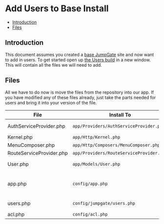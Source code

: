 # Add Users to Base Install

- [Introduction](#introduction)
- [Files](#files)

<a name="introduction"></a>
## Introduction

This document assumes you created a [base JumpGate](/1-Base-Install.md) site and now want to add in users.  To get started 
open up [the Users build](https://github.com/JumpGateio/InstallerBuilds/tree/Users/Users/5.4) in a new window.  This will 
contain all the files we will need to add.

<a name="files"></a>
## Files

All we have to do now is move the files from the repository into our app.  If you have modified any of these files already, 
just take the parts needed for users and bring it into your version of the file.


File | Install To | Important Parts
---- | ---------- | ----------------
AuthServiceProvider.php | `app/Providers/AuthServiceProvider.php` | The foreach in the boot method and the `getPermissions()` method.
Kernel.php | `app/Http/Kernel.php` | The `active` and `acl` middlewares.
MenuComposer.php | `app/Http/Composers/MenuComposer.php` | [Optional] The auth links inside `generateRightMenu()`.
RouteServiceProvider.php | `app/Providers/RouteServiceProvider.php` | The User Routes in the providers array.
User.php | `app/Models/User.php` | Required for users to work.  Will be created automatically after you register the UserServiceProvider in app.php.
app.php | `config/app.php` | Adding `JumpGate\Users\Providers\UsersServiceProvider::class` and `Kodeine\Acl\AclServiceProvider::class` to the provides array.
users.php | `config/jumpgate/users.php` | Whole file.  Used to determine how the users package will run.
acl.php | `config/acl.php` | Whole file.  Used to configure the acl details.
